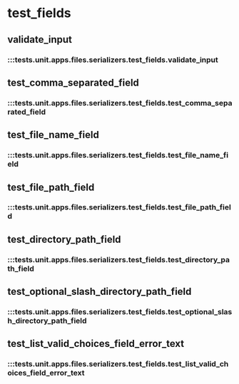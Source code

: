 # test_fields

## validate_input

### :::tests.unit.apps.files.serializers.test_fields.validate_input

## test_comma_separated_field

### :::tests.unit.apps.files.serializers.test_fields.test_comma_separated_field

## test_file_name_field

### :::tests.unit.apps.files.serializers.test_fields.test_file_name_field

## test_file_path_field

### :::tests.unit.apps.files.serializers.test_fields.test_file_path_field

## test_directory_path_field

### :::tests.unit.apps.files.serializers.test_fields.test_directory_path_field

## test_optional_slash_directory_path_field

### :::tests.unit.apps.files.serializers.test_fields.test_optional_slash_directory_path_field

## test_list_valid_choices_field_error_text

### :::tests.unit.apps.files.serializers.test_fields.test_list_valid_choices_field_error_text

